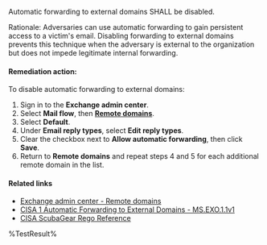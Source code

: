 Automatic forwarding to external domains SHALL be disabled.

Rationale: Adversaries can use automatic forwarding to gain persistent access to a victim's email. Disabling forwarding to external domains prevents this technique when the adversary is external to the organization but does not impede legitimate internal forwarding.

#### Remediation action:

To disable automatic forwarding to external domains:

1. Sign in to the **Exchange admin center**.
2. Select **Mail flow**, then **[Remote domains](https://admin.exchange.microsoft.com/#/remotedomains)**.
3. Select **Default**.
4. Under **Email reply types**, select **Edit reply types**.
5. Clear the checkbox next to **Allow automatic forwarding**, then click **Save**.
6. Return to **Remote domains** and repeat steps 4 and 5 for each additional remote domain in the list.

#### Related links

* [Exchange admin center - Remote domains](https://admin.exchange.microsoft.com/#/remotedomains)
* [CISA 1 Automatic Forwarding to External Domains - MS.EXO.1.1v1](https://github.com/cisagov/ScubaGear/blob/main/PowerShell/ScubaGear/baselines/exo.md#msexo11v1)
* [CISA ScubaGear Rego Reference](https://github.com/cisagov/ScubaGear/blob/main/PowerShell/ScubaGear/Rego/EXOConfig.rego#L28)

<!--- Results --->
%TestResult%